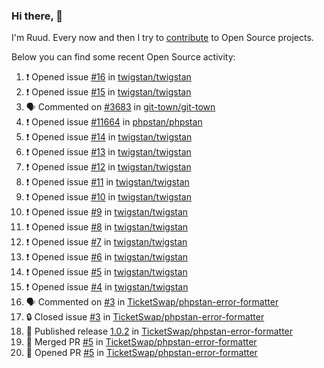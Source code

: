 ### Hi there, 👋

I'm Ruud. Every now and then I try to [contribute](https://github.com/pulls?q=+is%3Apr+author%3Aruudk+archived%3Afalse+is%3Apublic+) to Open Source projects.

Below you can find some recent Open Source activity:

<!--START_SECTION:activity-->
1. ❗ Opened issue [#16](https://github.com/twigstan/twigstan/issues/16) in [twigstan/twigstan](https://github.com/twigstan/twigstan)
2. ❗ Opened issue [#15](https://github.com/twigstan/twigstan/issues/15) in [twigstan/twigstan](https://github.com/twigstan/twigstan)
3. 🗣 Commented on [#3683](https://github.com/git-town/git-town/issues/3683#issuecomment-2337990456) in [git-town/git-town](https://github.com/git-town/git-town)
4. ❗ Opened issue [#11664](https://github.com/phpstan/phpstan/issues/11664) in [phpstan/phpstan](https://github.com/phpstan/phpstan)
5. ❗ Opened issue [#14](https://github.com/twigstan/twigstan/issues/14) in [twigstan/twigstan](https://github.com/twigstan/twigstan)
6. ❗ Opened issue [#13](https://github.com/twigstan/twigstan/issues/13) in [twigstan/twigstan](https://github.com/twigstan/twigstan)
7. ❗ Opened issue [#12](https://github.com/twigstan/twigstan/issues/12) in [twigstan/twigstan](https://github.com/twigstan/twigstan)
8. ❗ Opened issue [#11](https://github.com/twigstan/twigstan/issues/11) in [twigstan/twigstan](https://github.com/twigstan/twigstan)
9. ❗ Opened issue [#10](https://github.com/twigstan/twigstan/issues/10) in [twigstan/twigstan](https://github.com/twigstan/twigstan)
10. ❗ Opened issue [#9](https://github.com/twigstan/twigstan/issues/9) in [twigstan/twigstan](https://github.com/twigstan/twigstan)
11. ❗ Opened issue [#8](https://github.com/twigstan/twigstan/issues/8) in [twigstan/twigstan](https://github.com/twigstan/twigstan)
12. ❗ Opened issue [#7](https://github.com/twigstan/twigstan/issues/7) in [twigstan/twigstan](https://github.com/twigstan/twigstan)
13. ❗ Opened issue [#6](https://github.com/twigstan/twigstan/issues/6) in [twigstan/twigstan](https://github.com/twigstan/twigstan)
14. ❗ Opened issue [#5](https://github.com/twigstan/twigstan/issues/5) in [twigstan/twigstan](https://github.com/twigstan/twigstan)
15. ❗ Opened issue [#4](https://github.com/twigstan/twigstan/issues/4) in [twigstan/twigstan](https://github.com/twigstan/twigstan)
16. 🗣 Commented on [#3](https://github.com/TicketSwap/phpstan-error-formatter/issues/3#issuecomment-2337703834) in [TicketSwap/phpstan-error-formatter](https://github.com/TicketSwap/phpstan-error-formatter)
17. 🔒 Closed issue [#3](https://github.com/TicketSwap/phpstan-error-formatter/issues/3) in [TicketSwap/phpstan-error-formatter](https://github.com/TicketSwap/phpstan-error-formatter)
18. 🚀 Published release [1.0.2](https://github.com/TicketSwap/phpstan-error-formatter/releases/tag/1.0.2) in [TicketSwap/phpstan-error-formatter](https://github.com/TicketSwap/phpstan-error-formatter)
19. 🎉 Merged PR [#5](https://github.com/TicketSwap/phpstan-error-formatter/pull/5) in [TicketSwap/phpstan-error-formatter](https://github.com/TicketSwap/phpstan-error-formatter)
20. 💪 Opened PR [#5](https://github.com/TicketSwap/phpstan-error-formatter/pull/5) in [TicketSwap/phpstan-error-formatter](https://github.com/TicketSwap/phpstan-error-formatter)
<!--END_SECTION:activity-->
